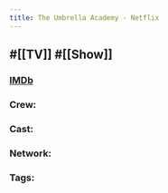 ```yaml
---
title: The Umbrella Academy - Netflix
---
```


## #[[TV]] #[[Show]]
### [IMDb]()

### Crew: 

### Cast: 

### Network: 

### Tags: 
